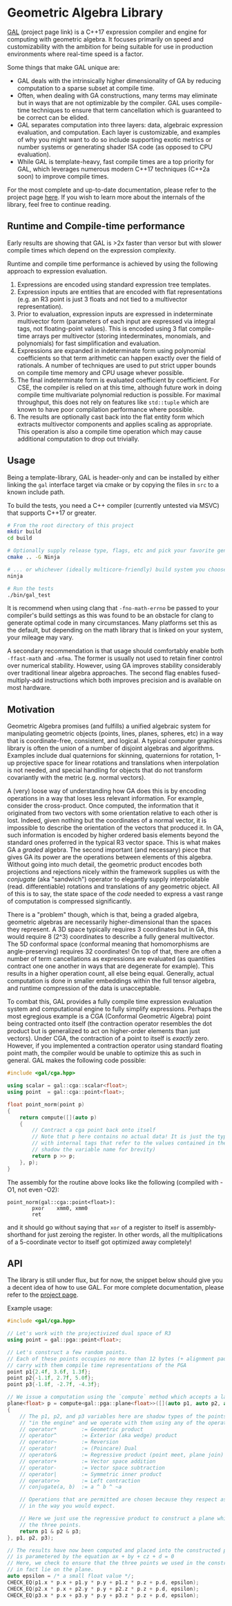 # Geometric Algebra Library

[GAL](https://www.jeremyong.com/gal/) (project page link) is a C++17 expression compiler and engine for computing with geometric algebra. It focuses primarily on speed and customizability with the ambition for being suitable for use in production environments where real-time speed is a factor.

Some things that make GAL unique are:

- GAL deals with the intrinsically higher dimensionality of GA by reducing computation to a sparse subset at compile time.
- Often, when dealing with GA constructions, many terms may eliminate but in ways that are not optimizable by the compiler. GAL uses compile-time techniques to ensure that term cancellation which is guaranteed to be correct can be elided.
- GAL separates computation into three layers: data, algebraic expression evaluation, and computation. Each layer is customizable, and examples of why you might want to do so include supporting exotic metrics or number systems or generating shader ISA code (as opposed to CPU evaluation).
- While GAL is template-heavy, fast compile times are a top priority for GAL, which leverages numerous modern C++17 techniques (C++2a soon) to improve compile times.

For the most complete and up-to-date documentation, please refer to the project page [here](https://www.jeremyong.com/gal/). If you wish to learn more about the internals of the library, feel free to continue reading.

## Runtime and Compile-time performance

Early results are showing that GAL is >2x faster than versor but with slower compile times which depend on
the expression complexity.

Runtime and compile time performance is achieved by using the following approach to expression evaluation.

1. Expressions are encoded using standard expression tree templates.
2. Expression inputs are entities that are encoded with flat representations (e.g. an R3 point is just 3 floats and not tied to a multivector representation).
3. Prior to evaluation, expression inputs are expressed in indeterminate multivector form (parameters of each input are expressed via integral tags, not floating-point values). This is encoded using 3 flat compile-time arrays per multivector (storing intederminates, monomials, and polynomials) for fast simplification and evaluation.
4. Expressions are expanded in indeterminate form using polynomial coefficients so that term arithmetic can happen exactly over the field of rationals. A number of techniques are used to put strict upper bounds on compile time memory and CPU usage whever possible.
5. The final indeterminate form is evaluated coefficient by coefficient. For CSE, the compiler is relied on at this time, although future work in doing compile time multivariate polynomial reduction is possible. For maximal throughput, this does not rely on features like `std::tuple` which are known to have poor compilation performance where possible.
6. The results are optionally cast back into the flat entity form which extracts multivector components and applies scaling as appropriate. This operation is also a compile time operation which may cause additional computation to drop out trivially.

## Usage

Being a template-library, GAL is header-only and can be installed by either linking the `gal` interface target via cmake or by copying the files in `src` to a known include path.

To build the tests, you need a C++ compiler (currently untested via MSVC) that supports C++17 or greater.

```sh
# From the root directory of this project
mkdir build
cd build

# Optionally supply release type, flags, etc and pick your favorite generator
cmake .. -G Ninja

# ... or whichever (ideally multicore-friendly) build system you choose
ninja

# Run the tests
./bin/gal_test
```

It is recommend when using clang that `-fno-math-errno` be passed to your compiler's build settings as this was found to be an obstacle for clang to generate optimal code in many circumstances. Many platforms set this as the default, but depending on the math library that is linked on your system, your mileage may vary.

A secondary recommendation is that usage should comfortably enable both `-ffast-math` and `-mfma`. The former
is usually not used to retain finer control over numerical stability. However, using GA improves stability
considerably over traditional linear algebra approaches. The second flag enables fused-multiply-add
instructions which both improves precision and is available on most hardware.

## Motivation

Geometric Algebra promises (and fulfills) a unified algebraic system for manipulating geometric objects
(points, lines, planes, spheres, etc) in a way that is coordinate-free, consistent, and logical. A
typical computer graphics library is often the union of a number of disjoint algebras and algorithms.
Examples include dual quaternions for skinning, quaternions for rotation, 1-up projective space for linear
rotations and translations when interpolation is not needed, and special handling for objects that do not
transform covariantly with the metric (e.g. normal vectors).

A (very) loose way of understanding how GA does this is by encoding operations in a way that loses less
relevant information. For example, consider the cross-product. Once computed, the information that it
originated from two vectors with some orientation relative to each other is lost. Indeed, given nothing
but the coordinates of a normal vector, it is impossible to describe the orientation of the vectors that
produced it. In GA, such information is encoded by higher ordered basis elements beyond the standard ones
proferred in the typical R3 vector space. This is what makes GA a *graded* algebra. The second important
(and necessary) piece that gives GA its power are the operations between elements of this algebra. Without
going into much detail, the geometric product encodes both projections and rejections nicely within the
framework supplies us with the *conjugate* (aka "sandwich") operator to elegantly supply interpolatable (read.
differentiable) rotations and translations of any geometric object. All of this is to say, the state
space of the *code* needed to express a vast range of computation is compressed significantly.

There is a "problem" though, which is that, being a graded algebra, geometric algebras are necessarily
higher-dimensional than the spaces they represent. A 3D space typically requires 3 coordinates but in GA,
this would require 8 (2^3) coordinates to describe a fully general multivector. The 5D conformal space
(conformal meaning that homomorphisms are angle-preserving) requires 32 coordinates! On top of that,
there are often a number of term cancellations as expressions are evaluated (as quantities contract one
one another in ways that are degenerate for example). This results in a higher operation count, all else
being equal. Generally, actual computation is done in smaller embeddings within the full tensor algebra,
and runtime compression of the data is unacceptable.

To combat this, GAL provides a fully compile time expression evaluation system and computational engine
to fully simplify expressions. Perhaps the most egregious example is a CGA (Conformal Geometric Algebra)
point being contracted onto itself (the contraction operator resembles the dot product but is generalized
to act on higher-order elements than just vectors). Under CGA, the contraction of a point to itself is
*exactly* zero. However, if you implemented a contraction operator using standard floating point math,
the compiler would be unable to optimize this as such in general. GAL makes the following code possible:

```c++
#include <gal/cga.hpp>

using scalar = gal::cga::scalar<float>;
using point  = gal::cga::point<float>;

float point_norm(point p)
{
    return compute([](auto p)
    {
        // Contract a cga point back onto itself
        // Note that p here contains no actual data! It is just the type that represents a CGA point
        // with internal tags that refer to the values contained in the outer scope p (we locally
        // shadow the variable name for brevity)
        return p >> p;
    }, p);
}
```

The assembly for the routine above looks like the following (compiled with -O1, not even -O2):

```assembly
point_norm(gal::cga::point<float>):
        pxor    xmm0, xmm0
        ret
```

and it should go without saying that `xor` of a register to itself is assembly-shorthand for just zeroing
the register. In other words, all the multiplications of a 5-coordinate vector to itself got optimized away
completely!

## API

The library is still under flux, but for now, the snippet below should give you a decent idea of how to use GAL.
For more complete documentation, please refer to the [project page](https://jeremyong.com/gal).

Example usage:

```c++
#include <gal/cga.hpp>

// Let's work with the projectivized dual space of R3
using point = gal::pga::point<float>;

// Let's construct a few random points.
// Each of these points occupies no more than 12 bytes (+ alignment padding) but
// carry with them compile time representations of the PGA
point p1{2.4f, 3.6f, 1.3f};
point p2{-1.1f, 2.7f, 5.0f};
point p3{-1.8f, -2.7f, -4.3f};

// We issue a computation using the `compute` method which accepts a lambda
plane<float> p = compute<gal::pga::plane<float>>([](auto p1, auto p2, auto p3)
{
    // The p1, p2, and p3 variables here are shadow types of the points residing
    // "in the engine" and we operate with them using any of the operations:
    // operator*        := Geometric product
    // operator^        := Exterior (aka wedge) product
    // operator~        := Reversion
    // operator!        := (Poincare) Dual
    // operator&        := Regressive product (point meet, plane join)
    // operator+        := Vector space addition
    // operator-        := Vector space subtraction
    // operator|        := Symmetric inner product
    // operator>>       := Left contraction
    // conjugate(a, b)  := a ^ b ^ ~a

    // Operations that are permitted are chosen because they respect associativity
    // in the way you would expect.

    // Here we just use the regressive product to construct a plane which passes through
    // the three points.
    return p1 & p2 & p3;
}, p1, p2, p3);

// The results have now been computed and placed into the constructed plane which
// is parametered by the equation ax + by + cz + d = 0
// Here, we check to ensure that the three points we used in the construction do
// in fact lie on the plane.
auto epsilon = /* a small float value */;
CHECK_EQ(p1.x * p.x + p1.y * p.y + p1.z * p.z + p.d, epsilon);
CHECK_EQ(p2.x * p.x + p2.y * p.y + p2.z * p.z + p.d, epsilon);
CHECK_EQ(p3.x * p.x + p3.y * p.y + p3.z * p.z + p.d, epsilon);
```